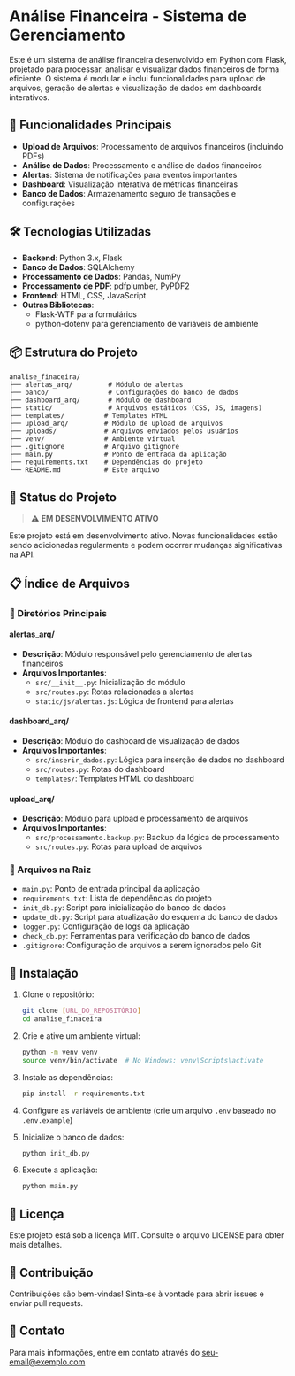 # Análise Financeira - Sistema de Gerenciamento

Este é um sistema de análise financeira desenvolvido em Python com Flask, projetado para processar, analisar e visualizar dados financeiros de forma eficiente. O sistema é modular e inclui funcionalidades para upload de arquivos, geração de alertas e visualização de dados em dashboards interativos.

## 🚀 Funcionalidades Principais

- **Upload de Arquivos**: Processamento de arquivos financeiros (incluindo PDFs)
- **Análise de Dados**: Processamento e análise de dados financeiros
- **Alertas**: Sistema de notificações para eventos importantes
- **Dashboard**: Visualização interativa de métricas financeiras
- **Banco de Dados**: Armazenamento seguro de transações e configurações

## 🛠️ Tecnologias Utilizadas

- **Backend**: Python 3.x, Flask
- **Banco de Dados**: SQLAlchemy
- **Processamento de Dados**: Pandas, NumPy
- **Processamento de PDF**: pdfplumber, PyPDF2
- **Frontend**: HTML, CSS, JavaScript
- **Outras Bibliotecas**: 
  - Flask-WTF para formulários
  - python-dotenv para gerenciamento de variáveis de ambiente

## 📦 Estrutura do Projeto

```
analise_finaceira/
├── alertas_arq/         # Módulo de alertas
├── banco/               # Configurações do banco de dados
├── dashboard_arq/       # Módulo de dashboard
├── static/              # Arquivos estáticos (CSS, JS, imagens)
├── templates/          # Templates HTML
├── upload_arq/         # Módulo de upload de arquivos
├── uploads/            # Arquivos enviados pelos usuários
├── venv/               # Ambiente virtual
├── .gitignore          # Arquivo gitignore
├── main.py             # Ponto de entrada da aplicação
├── requirements.txt    # Dependências do projeto
└── README.md           # Este arquivo
```

## 🚦 Status do Projeto

> ⚠️ **EM DESENVOLVIMENTO ATIVO**

Este projeto está em desenvolvimento ativo. Novas funcionalidades estão sendo adicionadas regularmente e podem ocorrer mudanças significativas na API.

## 📋 Índice de Arquivos

### 📁 Diretórios Principais

#### alertas_arq/
- **Descrição**: Módulo responsável pelo gerenciamento de alertas financeiros
- **Arquivos Importantes**:
  - `src/__init__.py`: Inicialização do módulo
  - `src/routes.py`: Rotas relacionadas a alertas
  - `static/js/alertas.js`: Lógica de frontend para alertas

#### dashboard_arq/
- **Descrição**: Módulo do dashboard de visualização de dados
- **Arquivos Importantes**:
  - `src/inserir_dados.py`: Lógica para inserção de dados no dashboard
  - `src/routes.py`: Rotas do dashboard
  - `templates/`: Templates HTML do dashboard

#### upload_arq/
- **Descrição**: Módulo para upload e processamento de arquivos
- **Arquivos Importantes**:
  - `src/processamento.backup.py`: Backup da lógica de processamento
  - `src/routes.py`: Rotas para upload de arquivos

### 📄 Arquivos na Raiz

- `main.py`: Ponto de entrada principal da aplicação
- `requirements.txt`: Lista de dependências do projeto
- `init_db.py`: Script para inicialização do banco de dados
- `update_db.py`: Script para atualização do esquema do banco de dados
- `logger.py`: Configuração de logs da aplicação
- `check_db.py`: Ferramentas para verificação do banco de dados
- `.gitignore`: Configuração de arquivos a serem ignorados pelo Git

## 🔧 Instalação

1. Clone o repositório:
   ```bash
   git clone [URL_DO_REPOSITÓRIO]
   cd analise_finaceira
   ```

2. Crie e ative um ambiente virtual:
   ```bash
   python -m venv venv
   source venv/bin/activate  # No Windows: venv\Scripts\activate
   ```

3. Instale as dependências:
   ```bash
   pip install -r requirements.txt
   ```

4. Configure as variáveis de ambiente (crie um arquivo `.env` baseado no `.env.example`)

5. Inicialize o banco de dados:
   ```bash
   python init_db.py
   ```

6. Execute a aplicação:
   ```bash
   python main.py
   ```

## 📝 Licença

Este projeto está sob a licença MIT. Consulte o arquivo LICENSE para obter mais detalhes.

## 🤝 Contribuição

Contribuições são bem-vindas! Sinta-se à vontade para abrir issues e enviar pull requests.

## 📧 Contato

Para mais informações, entre em contato através do [seu-email@exemplo.com](mailto:seu-email@exemplo.com)
